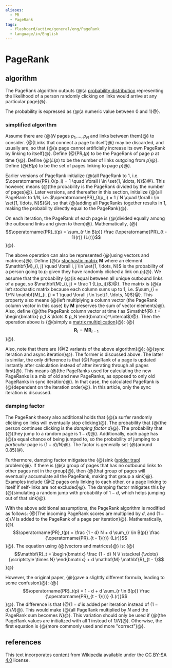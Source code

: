 ```yaml
---
aliases:
  - PR
  - PageRank
tags:
  - flashcard/active/general/eng/PageRank
  - language/in/English
---
```


# PageRank

## algorithm

The PageRank algorithm outputs {@{a [probability distribution](probability%20distribution.md) representing the likelihood of a person randomly clicking on links would arrive at any particular page}@}. <!--SR:!2025-01-29,172,310-->

The probability is expressed as {@{a numeric value between 0 and 1}@}. <!--SR:!2025-07-04,297,330-->

### simplified algorithm

Assume there are {@{$N$ pages $p_1, \ldots, p_N$ and links between them}@} to consider. {@{Links that connect a page to itself}@} may be discarded, and usually are, so that {@{a page cannot artificially increase its own PageRank by linking to itself}@}. Define {@{$\operatorname{PR}_t(p)$ to be the PageRank of page $p$ at time $t$}@}. Define {@{$L(p)$ to be the number of links outgoing from $p$}@}. Define {@{$B(p)$ to be the set of pages linking to page $p$}@}. <!--SR:!2025-04-28,243,330!2025-03-28,218,330!2025-06-16,280,330!2025-06-15,278,330!2025-01-21,152,290!2026-08-03,572,310-->

Earlier versions of PageRank initialize {@{all PageRank to $1$, i.e. $\operatorname{PR}_0(p_i) = 1 \quad \forall i \in \set{1, \ldots, N}$}@}. This however, means {@{the probability is the PageRank divided by the number of pages}@}. Later versions, and thereafter in this section, initialize {@{all PageRank to $1 / N$, i.e. $\operatorname{PR}_0(p_i) = 1 / N \quad \forall i \in \set{1, \ldots, N}$}@}, so that {@{adding all PageRanks together results in 1, making the probability directly equal to the PageRank}@}. <!--SR:!2025-10-13,363,310!2025-10-13,363,310!2026-04-14,489,310!2025-01-23,166,310-->

On each iteration, the PageRank of each page is {@{divided equally among the outbound links and given to them}@}. Mathematically, {@{$$\operatorname{PR}_t(p) = \sum_{r \in B(p)} \frac {\operatorname{PR}_{t - 1}(r)} {L(r)}$$}@}. <!--SR:!2025-03-05,200,310!2025-12-16,364,290-->

The above operation can also be represented {@{using vectors and matrices}@}. Define {@{a [stochastic matrix](stochastic%20matrix.md) $\mathbf{M}$ where an element $\mathbf{M}_{i, j} \quad \forall i, j \in \set{1, \ldots, N}$ is the probability of a person going to $p_i$ given they have randomly clicked a link on $p_j$}@}. We assume that the probability {@{is equal between all unique outbound links of a page, so $\mathbf{M}_{i, j} = \frac 1 {L(p_j)}$}@}. The matrix is {@{a left stochastic matrix because each column sums up to 1, i.e. $\sum_{i = 1}^N \mathbf{M}_{i, j} = 1 \quad \forall j \in \set{1, \ldots, N}$}@}. This property also means {@{left multiplying a column vector (the PageRank column vector in this case) by $\mathbf{M}$ preserves the sum of vector elements}@}. Also, define {@{the PageRank column vector at time $t$ as $\mathbf{R}_t = \begin{bmatrix} p_1 & \ldots & p_N \end{bmatrix}^\intercal$}@}. Then the operation above is {@{simply a [matrix multiplication](matrix%20multiplication.md)}@}: {@{$$\mathbf{R}_t = \mathbf{M} \mathbf{R}_{t - 1}$$}@}. <!--SR:!2025-03-28,193,290!2025-07-10,267,290!2025-10-15,324,290!2025-03-01,178,270!2025-03-13,205,310!2025-02-09,178,310!2025-11-14,342,290!2025-07-17,282,290-->

Also, note that there are {@{2 variants of the above algorithm}@}: {@{sync iteration and async iteration}@}. The former is discussed above. The latter is similar, the only difference is that {@{PageRank of a page is updated instantly after calculation instead of after iterating through all pages first}@}. This means {@{the PageRanks used for calculating the new PageRanks is a mix of old and new PageRanks, as opposed to only old PageRanks in sync iteration}@}. In that case, the calculated PageRank is {@{dependent on the iteration order}@}. In this article, only the sync iteration is discussed. <!--SR:!2025-08-19,321,310!2026-11-10,665,330!2025-12-05,357,290!2026-08-25,611,330!2025-04-11,196,270-->

### damping factor

The PageRank theory also additional holds that {@{a surfer randomly clicking on links will eventually stop clicking}@}. The probability that {@{the person continues clicking is the _damping factor_ $d$}@}. The probability that {@{they jump to a random page is $1 - d$}@}. Additionally, each page has {@{a equal chance of being jumped to, so the probability of jumping to a _particular_ page is $(1 - d) / N$}@}. The factor is generally set {@{around 0.85}@}. <!--SR:!2025-02-04,176,310!2025-03-06,201,310!2025-03-01,195,310!2026-05-29,524,310!2026-02-06,438,310-->

Furthermore, damping factor mitigates the {@{sink ([spider trap](spider%20trap.md)) problem}@}. If there is {@{a group of pages that has no outbound links to other pages not in the group}@}, then {@{that group of pages will eventually accumulate all the PageRank, making that group a sink}@}. Examples include {@{2 pages only linking to each other, or a page linking to itself if self-links are not excluded}@}. The damping factor mitigates this by {@{simulating a random jump with probability of $1 - d$, which helps jumping out of that sink}@}. <!--SR:!2026-11-29,682,330!2026-04-18,471,310!2026-01-06,423,310!2025-01-28,171,310!2026-07-24,584,330-->

With the above additional assumptions, the PageRank algorithm is modified as follows: {@{The incoming PageRank scores are multiplied by $d$, and $(1 - d) / N$ is added to the PageRank of a page per iteration}@}. Mathematically, {@{$$\operatorname{PR}_t(p) = \frac {1 - d} N + d \sum_{r \in B(p)} \frac {\operatorname{PR}_{t - 1}(r)} {L(r)}$$}@}. The equation using {@{vectors and matrices}@} is: {@{$$\mathbf{R}_t = \begin{bmatrix} \frac {1 - d} N \\ \stackrel {\vdots} {\scriptstyle \times N} \end{bmatrix} + d \mathbf{M} \mathbf{R}_{t - 1}$$}@} <!--SR:!2026-03-24,484,310!2025-05-04,208,270!2025-07-03,284,310!2025-06-25,243,270-->

However, the original paper, {@{gave a slightly different formula, leading to some confusion}@}: {@{$$\operatorname{PR}_t(p) = 1 - d + d \sum_{r \in B(p)} \frac {\operatorname{PR}_{t - 1}(r)} {L(r)}$$}@}. The difference is that {@{$1 - d$ is added per iteration instead of $(1 - d) / N$}@}. This would make {@{all PageRank multiplied by $N$ and the PageRank sum becomes $N$}@}. This variation should only be used if {@{the PageRank values are initialized with all $1$ instead of $1 / N$}@}. Otherwise, the first equation is {@{more commonly used and more "correct"}@}. <!--SR:!2025-04-14,231,330!2025-04-30,243,330!2026-11-18,678,330!2025-03-11,201,310!2025-03-15,205,310!2026-12-05,691,330-->

## references

This text incorporates [content](https://en.wikipedia.org/wiki/PageRank) from [Wikipedia](Wikipedia.md) available under the [CC BY-SA 4.0](https://creativecommons.org/licenses/by-sa/4.0/) license.
